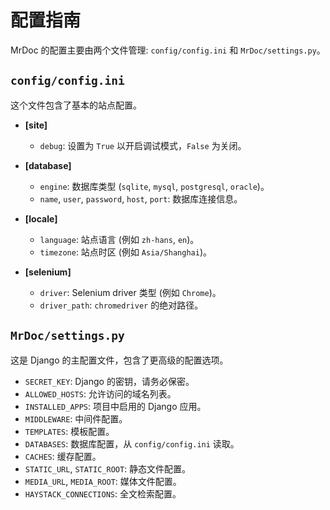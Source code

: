 # 配置指南

MrDoc 的配置主要由两个文件管理: `config/config.ini` 和 `MrDoc/settings.py`。

## `config/config.ini`

这个文件包含了基本的站点配置。

*   **[site]**
    *   `debug`: 设置为 `True` 以开启调试模式，`False` 为关闭。

*   **[database]**
    *   `engine`: 数据库类型 (`sqlite`, `mysql`, `postgresql`, `oracle`)。
    *   `name`, `user`, `password`, `host`, `port`: 数据库连接信息。

*   **[locale]**
    *   `language`: 站点语言 (例如 `zh-hans`, `en`)。
    *   `timezone`: 站点时区 (例如 `Asia/Shanghai`)。

*   **[selenium]**
    *   `driver`: Selenium driver 类型 (例如 `Chrome`)。
    *   `driver_path`: `chromedriver` 的绝对路径。

## `MrDoc/settings.py`

这是 Django 的主配置文件，包含了更高级的配置选项。

*   `SECRET_KEY`: Django 的密钥，请务必保密。
*   `ALLOWED_HOSTS`: 允许访问的域名列表。
*   `INSTALLED_APPS`: 项目中启用的 Django 应用。
*   `MIDDLEWARE`: 中间件配置。
*   `TEMPLATES`: 模板配置。
*   `DATABASES`: 数据库配置，从 `config/config.ini` 读取。
*   `CACHES`: 缓存配置。
*   `STATIC_URL`, `STATIC_ROOT`: 静态文件配置。
*   `MEDIA_URL`, `MEDIA_ROOT`: 媒体文件配置。
*   `HAYSTACK_CONNECTIONS`: 全文检索配置。
